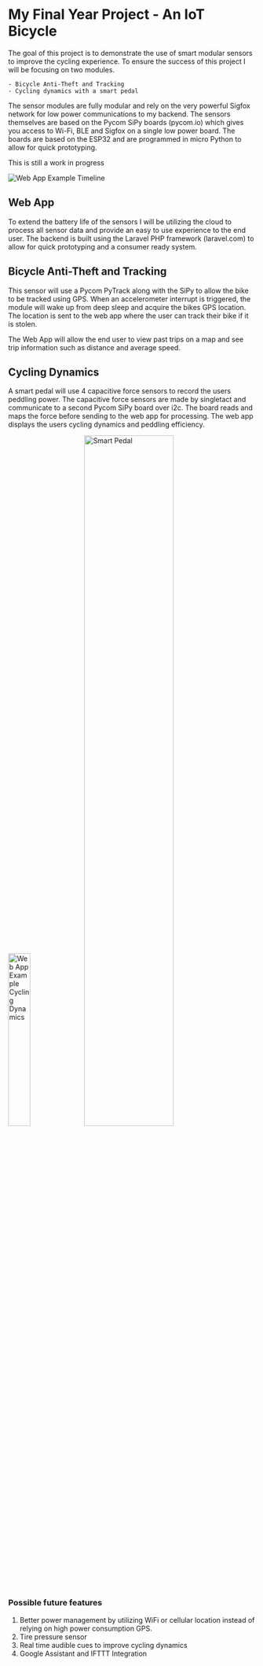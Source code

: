 # My Final Year Project - An IoT Bicycle

The goal of this project is to demonstrate the use of smart modular sensors to improve the cycling experience.
To ensure the success of this project I will be focusing on two modules.

    - Bicycle Anti-Theft and Tracking
    - Cycling dynamics with a smart pedal

The sensor modules are fully modular and rely on the very powerful Sigfox network for low power communications to my backend. The sensors themselves are based on the Pycom SiPy boards (pycom.io) which gives you access to Wi-Fi, BLE and Sigfox on a single low power board. The boards are based on the ESP32 and are programmed in micro Python to allow for quick prototyping. 

This is still a work in progress

![Web App Example Timeline](https://github.com/R-Kearney/IoT-Bike/blob/master/Website/Eg_Timeline.jpg)


## Web App
To extend the battery life of the sensors I will be utilizing the cloud to process all sensor data and provide an easy to use experience to the end user. The backend is built using the Laravel PHP framework (laravel.com) to allow for quick prototyping and a consumer ready system. 


## Bicycle Anti-Theft and Tracking
This sensor will use a Pycom PyTrack along with the SiPy to allow the bike to be tracked using GPS.
When an accelerometer interrupt is triggered, the module will wake up from deep sleep and acquire the bikes GPS location. The location is sent to the web app where the user can track their bike if it is stolen. 

The Web App will allow the end user to view past trips on a map and see trip information such as distance and average speed.

## Cycling Dynamics
A smart pedal will use 4 capacitive force sensors to record the users peddling power. The capacitive force sensors are made by singletact and communicate to a second Pycom SiPy board over i2c. The board reads and maps the force before sending to the web app for processing. The web app displays the users cycling dynamics and peddling efficiency.

<img src="https://github.com/R-Kearney/IoT-Bike/blob/master/Website/Eg_Cycling_Dynamics.jpg" alt="Web App Example Cycling Dynamics"     width="30%">
<img src="https://github.com/R-Kearney/IoT-Bike/blob/master/Smart_Pedal.jpg" alt="Smart Pedal" width="60%">


### Possible future features
1. Better power management by utilizing WiFi or cellular location instead of relying on high power consumption GPS.
2. Tire pressure sensor
3. Real time audible cues to improve cycling dynamics
4. Google Assistant and IFTTT Integration

